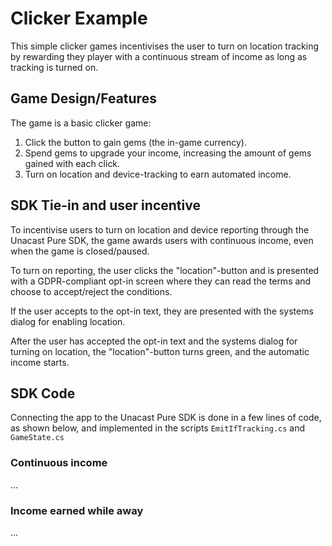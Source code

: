 # Clicker Example
This simple clicker games incentivises the user to turn on location tracking by rewarding they player with a continuous stream of income 
as long as tracking is turned on.

## Game Design/Features
The game is a basic clicker game:
1. Click the button to gain gems (the in-game currency).
2. Spend gems to upgrade your income, increasing the amount of gems gained with each click.
3. Turn on location and device-tracking to earn automated income.

## SDK Tie-in and user incentive
To incentivise users to turn on location and device reporting through the Unacast Pure SDK, the game awards users with continuous income, 
even when the game is closed/paused.

To turn on reporting, the user clicks the "location"-button and is presented with a GDPR-compliant opt-in screen where they can read the 
terms and choose to accept/reject the conditions.

If the user accepts to the opt-in text, they are presented with the systems dialog for enabling location.

After the user has accepted the opt-in text and the systems dialog for turning on location, the "location"-button turns green, 
and the automatic income starts.

## SDK Code
Connecting the app to the Unacast Pure SDK is done in a few lines of code, as shown below, and implemented in the scripts `EmitIfTracking.cs` and `GameState.cs`

### Continuous income
...

### Income earned while away
...